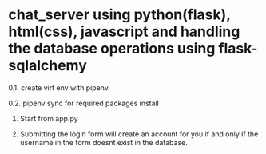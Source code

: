 # chat_server using python(flask), html(css), javascript and handling the database operations using flask-sqlalchemy


0.1. create virt env with pipenv

0.2. pipenv sync for required packages install


1. Start from app.py

2. Submitting the login form will create an account for you if and only if the username in the form doesnt exist in the database.

